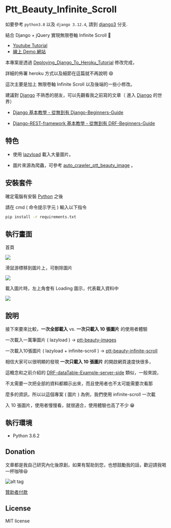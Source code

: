 # Ptt_Beauty_Infinite_Scroll

如要參考 `python3.8` 以及 `django 3.12.4`, 請到 [django3](https://github.com/twtrubiks/ptt_beauty_infinite_scroll/tree/django3) 分支.

結合 Django +  jQuery 實現無限卷軸 Infinite Scroll 📝

* [Youtube Tutorial](https://youtu.be/Gy9TjmM6R4Y)
* [線上 Demo 網站](https://ptt-beauty-infinite-scroll.herokuapp.com/)

本專案是透過 [Deploying_Django_To_Heroku_Tutorial](https://github.com/twtrubiks/Deploying_Django_To_Heroku_Tutorial) 修改完成，

詳細的佈署  heroku 方式以及細節在這篇就不再說明  :smile:

這次主要是加上 無限卷軸 Infinite Scroll 以及後端的一些小修改。

建議對 [Django](https://github.com/django/django) 不熟悉的朋友，可以先觀看我之前寫的文章（ 進入 [Django](https://github.com/django/django)  的世界）

* [Django 基本教學 - 從無到有 Django-Beginners-Guide](https://github.com/twtrubiks/django-tutorial)

* [Django-REST-framework 基本教學 - 從無到有 DRF-Beginners-Guide](https://github.com/twtrubiks/django-rest-framework-tutorial)

## 特色

* 使用 [lazyload](https://github.com/verlok/lazyload) 載入大量圖片。

* 圖片來源為爬蟲，可參考 [auto_crawler_ptt_beauty_image](https://github.com/twtrubiks/auto_crawler_ptt_beauty_image) 。

## 安裝套件

確定電腦有安裝 [Python](https://www.python.org/) 之後

請在  cmd  ( 命令提示字元 ) 輸入以下指令

```cmd
pip install -r requirements.txt
```

## 執行畫面

首頁

![](http://i.imgur.com/Ul9qrkN.png)

滑鼠游標移到圖片上，可刪除圖片

![](http://i.imgur.com/nSuslHP.png)

載入圖片時，左上角會有 Loading 圖示，代表載入資料中

![](https://i.imgur.com/zLVNTrm.png)

## 說明

接下來要來比較，**一次全部載入** vs. **一次只載入 10 張圖片** 的使用者體驗

一次載入一萬筆圖片 ( lazyload )  -> [ptt-beauty-images](https://ptt-beauty-images.herokuapp.com/)

一次載入10張圖片 ( lazyload + infinite-scroll )  -> [ptt-beauty-infinite-scroll](https://ptt-beauty-infinite-scroll.herokuapp.com/)

相信大家可以很明顯的發現 **一次只載入 10 張圖片** 的開啟網頁速度快很多，

這概念和之前介紹的 [DRF-dataTable-Example-server-side](https://github.com/twtrubiks/DRF-dataTable-Example-server-side) 類似，一般來說，

不太需要一次把全部的資料都顯示出來，而且使用者也不太可能需要次看那

麼多的資訊，所以以這個專案 ( 圖片 ) 為例，我們使用 infinite-scroll
一次載

入 10 張圖片，使用者慢慢看，就很適合，使用體驗也高了不少 :grin:

## 執行環境

* Python 3.6.2

## Donation

文章都是我自己研究內化後原創，如果有幫助到您，也想鼓勵我的話，歡迎請我喝一杯咖啡:laughing:

![alt tag](https://i.imgur.com/LRct9xa.png)

[贊助者付款](https://payment.opay.tw/Broadcaster/Donate/9E47FDEF85ABE383A0F5FC6A218606F8)

## License

MIT license
